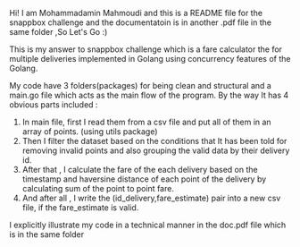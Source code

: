 Hi! I am Mohammadamin Mahmoudi and this is a README file for the snappbox challenge and the documentatoin is in another .pdf file in the same folder ,So Let's Go :)

This is my answer to snappbox challenge which is a fare calculator the for multiple deliveries implemented in Golang using concurrency features of the Golang.

My code have 3 folders(packages) for being clean and structural and a main.go file which acts as the main flow of the program. By the way It has 4 obvious parts included :

1. In main file, first I read them from a csv file and put all of them in an array of points. (using utils package)
2. Then I filter the dataset based on the conditions that It has been told for removing invalid points and also grouping the valid data by their delivery id.
3. After that , I calculate the fare of the each delivery based on the timestamp and haversine distance of each point of the delivery by calculating sum of the point to point fare.
4. And after all , I write the (id_delivery,fare_estimate) pair into a new csv file, if the fare_estimate is valid.

I explicitly illustrate my code in a technical manner in the doc.pdf file which is in the same folder 